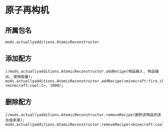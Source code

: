 # 原子再构机

## 所属包名

`mods.actuallyadditions.AtomicReconstructor`

## 添加配方

```zenscript
//mods.actuallyadditions.AtomicReconstructor.addRecipe(物品输入, 物品输出, 使用能量);
mods.actuallyadditions.AtomicReconstructor.addRecipe(<minecraft:fire_charge>, <minecraft:coal:1>, 1000);
```

## 删除配方

```zenscript
//mods.actuallyadditions.AtomicReconstructor.removeRecipe(删除该物品的该合成来源);
mods.actuallyadditions.AtomicReconstructor.removeRecipe(<minecraft:coal>);
```